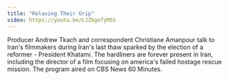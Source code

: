 ```yaml
---
title: "Relaxing Their Grip"
video: https://youtu.be/LJZkgofyM5s
---
```


Producer Andrew Tkach and correspondent Christiane Amanpour talk to Iran's filmmakers  during Iran's last thaw sparked by the election of a reformer -  President Khatami.  The hardliners are forever present in Iran, including the director of a film focusing on america's failed hostage rescue mission.  The program aired on CBS News 60 Minutes.
